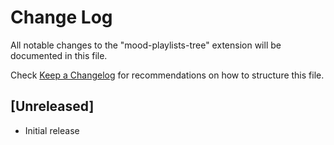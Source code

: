 # Change Log

All notable changes to the "mood-playlists-tree" extension will be documented in this file.

Check [Keep a Changelog](http://keepachangelog.com/) for recommendations on how to structure this file.

## [Unreleased]

- Initial release